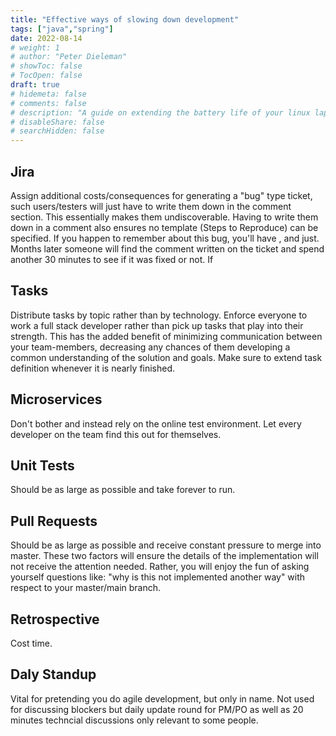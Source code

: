 ```yaml
---
title: "Effective ways of slowing down development"
tags: ["java","spring"]
date: 2022-08-14
# weight: 1
# author: "Peter Dieleman"
# showToc: false
# TocOpen: false
draft: true
# hidemeta: false
# comments: false
# description: "A guide on extending the battery life of your linux laptop"
# disableShare: false
# searchHidden: false
---
```


## Jira
 
Assign additional costs/consequences for generating a "bug" type ticket, such users/testers will just have to write them down in the comment section.  This essentially makes them undiscoverable. Having to write them down in a comment also ensures no template (Steps to Reproduce) can be specified. If you happen to remember about this bug, you'll have , and just.  Months later someone will find the comment written on the ticket and spend another 30 minutes to see if it was fixed or not. If 


## Tasks

Distribute tasks by topic rather than by technology.  Enforce everyone to work a full stack developer rather than pick up tasks that play into their strength.  This has the added benefit of minimizing communication between your team-members, decreasing any chances of them developing a common understanding of the solution and goals.  Make sure to extend task definition whenever it is nearly finished.

## Microservices

Don't bother and instead rely on the online test environment. Let every developer on the team find this out for themselves. 

## Unit Tests

Should be as large as possible and take forever to run. 

## Pull Requests

Should be as large as possible and receive constant pressure to merge into master.  These two factors will ensure the details of the implementation will not receive the attention needed. Rather, you will enjoy the fun of asking yourself questions like: "why is this not implemented another way" with respect to your master/main branch.

## Retrospective

Cost time. 

## Daly Standup

Vital for pretending you do agile development, but only in name.  Not used for discussing blockers but daily update round for PM/PO as well as 20 minutes techncial discussions only relevant to some people.